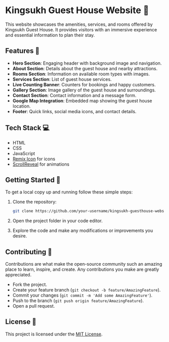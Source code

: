 # Kingsukh Guest House Website 🏡

This website showcases the amenities, services, and rooms offered by Kingsukh Guest House. It provides visitors with an immersive experience and essential information to plan their stay.

## Features 🌟

- **Hero Section**: Engaging header with background image and navigation.
- **About Section**: Details about the guest house and nearby attractions.
- **Rooms Section**: Information on available room types with images.
- **Services Section**: List of guest house services.
- **Live Counting Banner**: Counters for bookings and happy customers.
- **Gallery Section**: Image gallery of the guest house and surroundings.
- **Contact Section**: Contact information and a message form.
- **Google Map Integration**: Embedded map showing the guest house location.
- **Footer**: Quick links, social media icons, and contact details.

## Tech Stack 💻

- HTML
- CSS
- JavaScript
- [Remix Icon](https://remixicon.com/) for icons
- [ScrollReveal](https://scrollrevealjs.org/) for animations

## Getting Started 🚀

To get a local copy up and running follow these simple steps:

1. Clone the repository:
   ```bash
   git clone https://github.com/your-username/kingsukh-guesthouse-website.git
2. Open the project folder in your code editor.

3. Explore the code and make any modifications or improvements you desire.

## Contributing 🤝

Contributions are what make the open-source community such an amazing place to learn, inspire, and create. Any contributions you make are greatly appreciated.

- Fork the project.
- Create your feature branch (`git checkout -b feature/AmazingFeature`).
- Commit your changes (`git commit -m 'Add some AmazingFeature'`).
- Push to the branch (`git push origin feature/AmazingFeature`).
- Open a pull request.

## License 📝

This project is licensed under the [MIT License](LICENSE).


